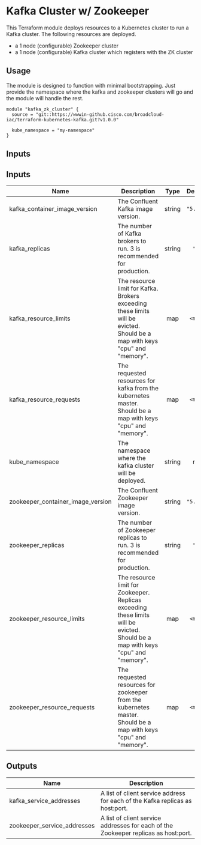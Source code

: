 # Kafka Cluster w/ Zookeeper

This Terraform module deploys resources to a Kubernetes cluster to run a Kafka cluster. The following resources are deployed.

* a 1 node (configurable) Zookeeper cluster
* a 1 node (configurable) Kafka cluster which registers with the ZK cluster

## Usage

The module is designed to function with minimal bootstrapping. Just provide the namespace where the kafka and zookeeper clusters will go and the module will handle the rest.

```hcl
module "kafka_zk_cluster" {
  source = "git::https://wwwin-github.cisco.com/broadcloud-iac/terraform-kubernetes-kafka.git?v1.0.0"

  kube_namespace = "my-namespace"
}
```

## Inputs

## Inputs

| Name | Description | Type | Default | Required |
|------|-------------|:----:|:-----:|:-----:|
| kafka\_container\_image\_version | The Confluent Kafka image version. | string | `"5.3.0"` | no |
| kafka\_replicas | The number of Kafka brokers to run. 3 is recommended for production. | string | `"1"` | no |
| kafka\_resource\_limits | The resource limit for Kafka. Brokers exceeding these limits will be evicted. Should be a map with keys "cpu" and "memory". | map | `<map>` | no |
| kafka\_resource\_requests | The requested resources for kafka from the kubernetes master. Should be a map with keys "cpu" and "memory". | map | `<map>` | no |
| kube\_namespace | The namespace where the kafka cluster will be deployed. | string | n/a | yes |
| zookeeper\_container\_image\_version | The Confluent Zookeeper image version. | string | `"5.3.0"` | no |
| zookeeper\_replicas | The number of Zookeeper replicas to run. 3 is recommended for production. | string | `"1"` | no |
| zookeeper\_resource\_limits | The resource limit for Zookeeper. Replicas exceeding these limits will be evicted. Should be a map with keys "cpu" and "memory". | map | `<map>` | no |
| zookeeper\_resource\_requests | The requested resources for zookeeper from the kubernetes master. Should be a map with keys "cpu" and "memory". | map | `<map>` | no |

## Outputs

| Name | Description |
|------|-------------|
| kafka\_service\_addresses | A list of client service address for each of the Kafka replicas as host:port. |
| zookeeper\_service\_addresses | A list of client service addresses for each of the Zookeeper replicas as host:port. |
